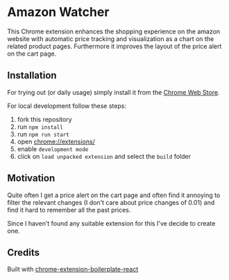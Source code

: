 # Amazon Watcher

This Chrome extension enhances the shopping experience on the amazon website with automatic price tracking and visualization as a chart on the related product pages. Furthermore it improves the layout of the price alert on the cart page.

## Installation

For trying out (or daily usage) simply install it from the [Chrome Web Store](https://chrome.google.com/webstore/category/extensions).

For local development follow these steps:

1. fork this repository
2. run `npm install`
3. run `npm run start`
4. open [chrome://extensions/](chrome://extensions/)
5. enable `development mode`
6. click on `load unpacked extension` and select the `build` folder

## Motivation

Quite often I get a price alert on the cart page and often find it annoying to filter the relevant changes (I don't care about price changes of 0.01) and find it hard to remember all the past prices.

Since I haven't found any suitable extension for this I've decide to create one.

## Credits

Built with [chrome-extension-boilerplate-react](https://github.com/lxieyang/chrome-extension-boilerplate-react)
